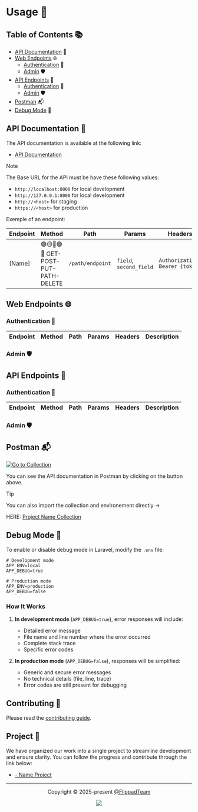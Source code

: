 # Usage 🔧

## Table of Contents 📚

- [API Documentation](#api-documentation-) 📖
- [Web Endpoints](#web-endpoints-) 🌐
  - [Authentication](#authentication-) 🔐
  - [Admin](#admin-) 🛡️
- [API Endpoints](#api-endpoints-) 📡
  - [Authentication](#authentication-) 🔐
  - [Admin](#admin-) 🛡️
- [Postman](#postman-) 📬
- [Debug Mode](#debug-mode-) 🐞

## API Documentation 📖

The API documentation is available at the following link:

- [API Documentation](https://documenter.getpostman.com/view/22240109/2sAYBREDeP)

> [!NOTE]
> The Base URL for the API must be have these following values:
> - `http://localhost:8000` for local development
> - `http://127.0.0.1:8000` for local development
> - `http://<host>` for staging
> - `https://<host>` for production

Exemple of an endpoint:

| Endpoint | Method | Path | Params | Headers | Description |
| --- | --- | --- | --- | --- | --- |
| [Name] | 🟢🟡🔵🟣🔴 GET-POST-PUT-PATH-DELETE | `/path/endpoint` | `field`, `second_field` | `Authorization: Bearer {token}`  | [Description] |

## Web Endpoints 🌐

### Authentication 🔐

| Endpoint | Method | Path | Params | Headers | Description |
| --- | --- | --- | --- | --- | --- |

### Admin 🛡️

## API Endpoints 📡

### Authentication 🔐

| Endpoint | Method | Path | Params | Headers | Description |
| --- | --- | --- | --- | --- | --- |


### Admin 🛡️


## Postman 📬

[![Go to Collection](https://run.pstmn.io/button.svg)](<url to your collection>)

You can see the API documentation in Postman by clicking on the button above.

> [!TIP]
> You can also import the collection and environement directly ->
>
> HERE: [Project Name Collection](docs/postman-workspace)

## Debug Mode 🐞

To enable or disable debug mode in Laravel, modify the `.env` file:

```
# Development mode
APP_ENV=local
APP_DEBUG=true

# Production mode
APP_ENV=production
APP_DEBUG=false
```

### How It Works

1. **In development mode** (`APP_DEBUG=true`), error responses will include:
   - Detailed error message
   - File name and line number where the error occurred
   - Complete stack trace
   - Specific error codes

2. **In production mode** (`APP_DEBUG=false`), responses will be simplified:
   - Generic and secure error messages
   - No technical details (file, line, trace)
   - Error codes are still present for debugging

## Contributing 🤝

Please read
the [contributing guide](CONTRIBUTING.md).

## Project 📂

We have organized our work into a single project to streamline development and ensure clarity. You can follow the
progress and contribute through the link below:

- [<type> - Name Project](https://github.com/orgs/FlippadTeam/projects/<number>)

---

<p align="center">
	Copyright &copy; 2025-present <a href="https://github.com/FlippadTeam" target="_blank">@FlippadTeam</a>
</p>

<p align="center">
	<a href="https://github.com/FlippadTeam/<repo>/blob/main/LICENSE.md"><img src="https://img.shields.io/static/v1.svg?style=for-the-badge&label=License&message=MIT&logoColor=d9e0ee&colorA=363a4f&colorB=b7bdf8"/></a>
</p>

